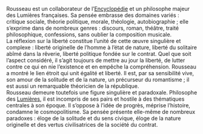 Rousseau est un collaborateur de l’[Encyclopédie](https://www.larousse.fr/encyclopedie/oeuvre/Encyclop%C3%A9die_ou_Dictionnaire_raisonn%C3%A9_des_sciences_des_arts_et_des_m%C3%A9tiers/118050) et un philosophe majeur des Lumières françaises. Sa pensée embrasse des domaines variés : critique sociale, théorie politique, morale, théologie, autobiographie ; elle s’exprime dans de nombreux genres : discours, roman, théâtre, traité philosophique, confessions, sans oublier la composition musicale.  
La réflexion sur la liberté constitue l’unité de cette œuvre singulière et complexe : liberté originelle de l’homme à l’état de nature, liberté du solitaire abîmé dans la rêverie, liberté politique fondée sur le contrat. Quel que soit l’aspect considéré, il s’agit toujours de mettre au jour la liberté, de lutter contre ce qui en nie l’existence et en empêche la compréhension. Rousseau a montré le lien étroit qui unit égalité et liberté. Il est, par sa sensibilité vive, son amour de la solitude et de la nature, un précurseur du romantisme ; il est aussi un remarquable théoricien de la république.  
Rousseau demeure toutefois une figure singulière et paradoxale. Philosophe des [Lumières](https://www.larousse.fr/encyclopedie/divers/si%C3%A8cle_des_Lumi%C3%A8res/130660), il est incompris de ses pairs et hostile à des thématiques centrales à son époque. Il s’oppose à l’idée de progrès, méprise l’histoire, condamne le cosmopolitisme. Sa pensée présente elle-même de nombreux paradoxes : éloge de la solitude et du sens civique, éloge de la nature originelle et des vertus civilisatrices de la société du contrat.
